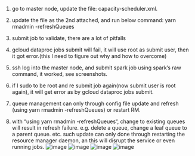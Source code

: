 
1. go to master node, update the file: capacity-scheduler.xml.
   
3. update the file as the 2nd attached, and run below command: yarn rmadmin -refreshQueues
4. submit job to validate, there are a lot of pitfalls
  2. gcloud dataproc jobs submit will fail, it will use root as submit user, then it got error.(this I need to figure out why and how to overcome)
  3. ssh log into the master node, and submit spark job using spark’s raw command, it worked, see screenshots.
  4. if I sudo to be root and re submit job again(now submit user is root again), it will get error as by gcloud dataproc jobs submit.
  5. queue management can only through config file update and refresh (using yarn rmadmin -refreshQueues) or restart RM.
  6. with “using yarn rmadmin -refreshQueues“, change to existing queues will result in refresh failure. e.g. delete a queue, change a leaf queue to a parent queue. etc. such update can only done through restarting the resource manager daemon, an this will disrupt the service or even running jobs.
![image](https://github.com/user-attachments/assets/837a59eb-e45e-4b93-95a3-ea3c50b51016)
![image](https://github.com/user-attachments/assets/b882c7ef-e805-4c3b-84cf-f334342f82f5)
![image](https://github.com/user-attachments/assets/01966f74-9b45-4190-948a-51402c5a6354)
![image](https://github.com/user-attachments/assets/1725064a-492e-42be-ada0-9a3d308ac71d)

